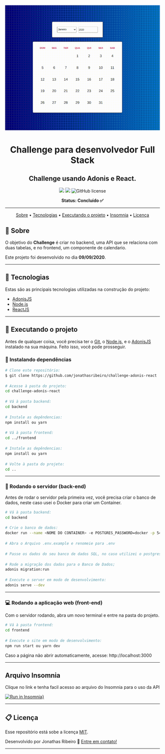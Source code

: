 <!-- banner -->
<h1 align="center">
  <img alt="Calendar" title="Calendar" src="./github/Tela.gif">
</h1>

<!-- título -->
<h1 align="center">
  Challenge para desenvolvedor Full Stack
</h1>

<!-- descrição -->
<h2 align="center">
  Challenge usando Adonis e React.
</h2>

<p align="center">
  <img src="https://img.shields.io/github/repo-size/jonathasribeiro/challenge-adonis-react"/>
  <image src="https://img.shields.io/github/last-commit/jonathasribeiro/challenge-adonis-react"/>
  <img alt="GitHub license" src="https://img.shields.io/github/license/jonathasribeiro/challenge-adonis-react">
</p>

<!-- status -->
<p align="center"><b>Status: Concluído ✅</b></p>

---

<!-- index -->
<p align="center">
  <a href="#-sobre">Sobre</a> •
  <a href="#-tecnologias">Tecnologias</a> •
  <a href="#-executando-o-projeto">Executando o projeto</a> •
  <a href="#-arquivo-insomnia">Insomnia</a> •
  <a href="#-licença">Licença</a>
</p>

## 📄 Sobre

O objetivo do **Challenge** é criar no backend, uma API que se relaciona com duas tabelas, e no frontend, um componente de calendario.

Este projeto foi desenvolvido no dia **09/09/2020**. 

---

## 🔨 Tecnologias

Estas são as principais tecnologias utilizadas na construção do projeto:

- [AdonisJS](https://adonisjs.com/)
- [Node.js](https://nodejs.org/en/)
- [ReactJS](https://reactjs.org/)

---

## 🚀 Executando o projeto

Antes de qualquer coisa, você precisa ter  o [Git](https://git-scm.com), o [Node.js](https://nodejs.org/en/), e o [AdonisJS](https://adonisjs.com/) instalado na sua máquina. Feito isso, você pode prosseguir.

### 📂 Instalando dependências

```bash
# Clone este repositório:
$ git clone https://github.com/jonathasribeiro/challenge-adonis-react

# Acesse à pasta do projeto:
cd challenge-adonis-react

# Vá à pasta backend:
cd backend

# Instale as depêndencias:
npm install ou yarn 

# Vá à pasta frontend:
cd ../frontend

# Instale as depêndencias:
npm install ou yarn 

# Volte à pasta do projeto:
cd ..
```

---

### 💾 Rodando o servidor (back-end)

Antes de rodar o servidor pela primeira vez, você precisa criar o banco de dados, neste caso usei o Docker para criar um Container.

```bash
# Vá à pasta backend:
cd backend

# Crie o banco de dados:
docker run --name <NOME DO CONTAINER> -e POSTGRES_PASSWORD=docker -p 5432:5432 -d -t postgres 

# Abra o Arquivo .env.example e renomeie para .env

# Passe os dados do seu banco de dados SQL, no caso utilizei o postgres

# Rode a migração dos dados para o Banco de Dados;
adonis migration:run

# Execute o server em modo de desenvolvimento:
adonis serve --dev
```

---

### 💻 Rodando a aplicação web (front-end)

Com o servidor rodando, abra um novo terminal e entre na pasta do projeto.

```bash
# Vá à pasta frontend:
cd frontend

# Execute o site em modo de desenvolvimento:
npm run start ou yarn dev
```
Caso a página não abrir automaticamente, acesse: http://localhost:3000

---

## Arquivo Insomnia

Clique no link e tenha facil acesso ao arquivo do Insomnia para o uso da API

[![Run in Insomnia}](https://insomnia.rest/images/run.svg)](https://insomnia.rest/run/?label=Challange%20Adonis%20React&uri=https%3A%2F%2Fraw.githubusercontent.com%2Fjonathasribeiro%2Fchallenge-adonis-react%2Fmaster%2Fbackend%2Fexport.json)

---

## 📋 Licença

Esse repositório está sobe a licença [MIT](https://github.com/jonathasribeiro/challenge-adonis-react/blob/master/LICENSE).

Desenvolvido por Jonathas Ribeiro 🚀 [Entre em contato!](https://www.linkedin.com/in/jonathasribeiro151)

---
